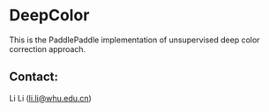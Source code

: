 # DeepColor
This is the PaddlePaddle implementation of unsupervised deep color correction approach.


## Contact:
Li Li (li.li@whu.edu.cn)







      